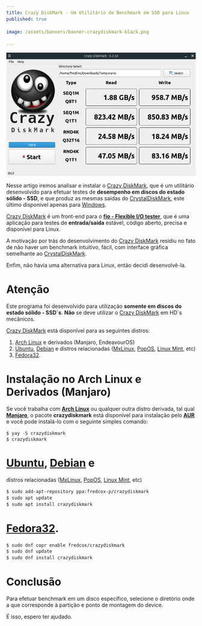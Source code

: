 ```yaml
---
title: Crazy DiskMark - Um Utilitário de Benchmark em SSD para Linux
published: true

image: /assets/banners/banner-crazydiskmark-black.png

---
```


![banner-plex](/assets/banners/banner-crazydiskmark.png)


Nesse artigo iremos analisar e instalar o [Crazy DiskMark](https://github.com/fredcox/crazydiskmark/), 
que é um utilitário desenvolvido para efetuar testes de **desempenho em discos do estado sólido - SSD**, e que
produz as mesmas saídas do [CrystalDiskMark](https://crystalmark.info/en/software/crystaldiskmark/), este último
 disponível apenas para [Windows](https://www.microsoft.com/pt-br/windows/).

[Crazy DiskMark](https://github.com/fredcox/crazydiskmark/) é um front-end para o **[fio - Flexible I/O tester](https://fio.readthedocs.io/en/latest/fio_doc.html)**, 
que é uma aplicação para testes de **entrada/saída** estável, código aberto, precisa e disponível para Linux.

A motivação por trás do desenvolvimento do [Crazy DiskMark](https://github.com/fredcox/crazydiskmark/) residiu no fato de
não haver um benchmark intuitivo, fácil, com interface gráfica semelhante ao [CrystalDiskMark](https://crystalmark.info/en/software/crystaldiskmark/). 


Enfim, não havia uma alternativa para Linux, então decidi desenvolvê-la.   

# Atenção

Este programa foi desenvolvido para utilização **somente em discos do estado sólido - SSD´s**. **Não** se deve utilizar
o [Crazy DiskMark](https://github.com/fredcox/crazydiskmark/) em HD´s mecânicos.


[Crazy DiskMark](https://github.com/fredcox/crazydiskmark/) está disponível para as seguintes distros:

1. [Arch Linux](https://www.archlinux.org/) e derivados (Manjaro, EndeavourOS)
2. [Ubuntu](https://ubuntu.com/), [Debian](https://www.debian.org/index.pt.html) e 
distros relacionadas ([MxLinux](https://mxlinux.org/), [PopOS](https://pop.system76.com/), [Linux Mint](https://linuxmint.com/), etc)
3. [Fedora32](https://getfedora.org/pt_BR/).   

# Instalação no Arch Linux e Derivados (Manjaro)

Se você trabalha com **[Arch Linux](https://www.archlinux.org/)** ou qualquer outra distro derivada, tal qual 
**[Manjaro](https://manjaro.org/)**, o pacote **crazydiskmark** está disponível para instalação pelo 
**[AUR](https://aur.archlinux.org/)** e você pode instalá-lo com o seguinte simples comando:
 
 ```shell
$ yay -S crazydiskmark
$ crazydiskmark 
```

# [Ubuntu](https://ubuntu.com/), [Debian](https://www.debian.org/index.pt.html) e 
distros relacionadas ([MxLinux](https://mxlinux.org/), [PopOS](https://pop.system76.com/), [Linux Mint](https://linuxmint.com/), etc)

```bash
$ sudo add-apt-repository ppa:fredcox-p/crazydiskmark
$ sudo apt update
$ sudo apt install crazydiskmark
```

# [Fedora32](https://getfedora.org/pt_BR/).

```bash
$ sudo dnf copr enable fredcox/crazydiskmark
$ sudo dnf update
$ sudo dnf install crazydiskmark
```

# Conclusão

Para efetuar benchmark em um disco específico, selecione o diretório onde a que corresponde à partição e ponto de montagem
do device. 

É isso, espero ter ajudado.
  